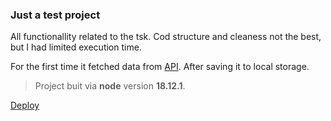 ### Just a test project
All functionallity related to the tsk. Cod structure and cleaness not the best, but I had limited execution time.

For the first time it fetched data from [API](https://cars-list.onrender.com/). After saving it to local storage.

> Project buit via **node** version **18.12.1**.

[Deploy](https://cars-list.onrender.com/)